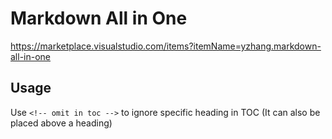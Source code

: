 # Markdown All in One

<https://marketplace.visualstudio.com/items?itemName=yzhang.markdown-all-in-one>

## Usage

Use `<!-- omit in toc -->` to ignore specific heading in TOC
(It can also be placed above a heading)
